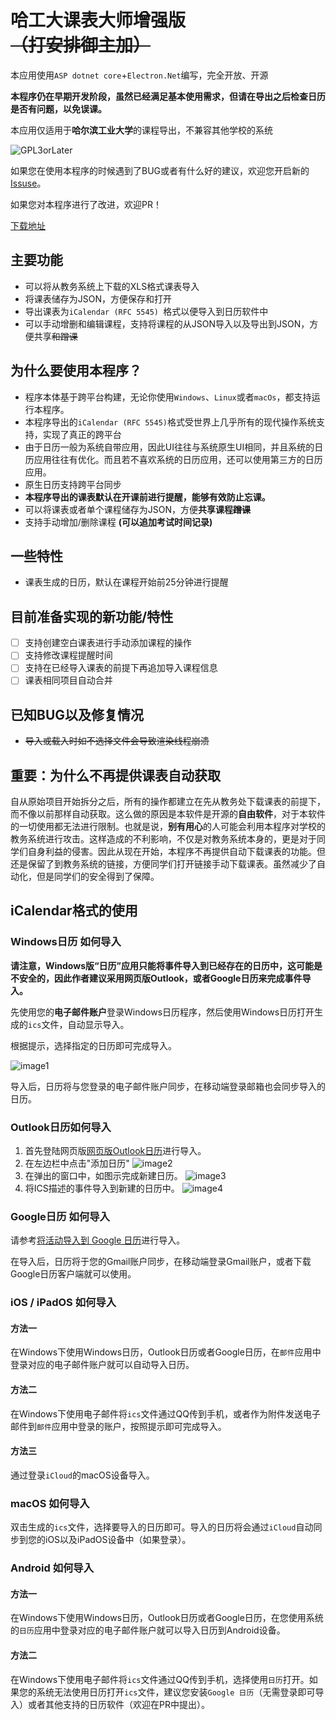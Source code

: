# 哈工大课表大师增强版 <del>（打安排御主加）</del>

本应用使用`ASP dotnet core`+`Electron.Net`编写，完全开放、开源

**本程序仍在早期开发阶段，虽然已经满足基本使用需求，但请在导出之后检查日历是否有问题，以免误课。**

本应用仅适用于**哈尔滨工业大学**的课程导出，不兼容其他学校的系统

![GPL3orLater](https://www.gnu.org/graphics/gplv3-or-later.png)

如果您在使用本程序的时候遇到了BUG或者有什么好的建议，欢迎您开启新的[Issuse]()。

如果您对本程序进行了改进，欢迎PR！

[下载地址](https://github.com/HCGStudio/HIT-Schedule-Master-Plus/releases)

## 主要功能

- 可以将从教务系统上下载的XLS格式课表导入
- 将课表储存为JSON，方便保存和打开
- 导出课表为`iCalendar (RFC 5545) `格式以便导入到日历软件中
- 可以手动增删和编辑课程，支持将课程的从JSON导入以及导出到JSON，方便共享<del>和蹭课</del>

## 为什么要使用本程序？

- 程序本体基于跨平台构建，无论你使用`Windows`、`Linux`或者`macOs`，都支持运行本程序。
- 本程序导出的`iCalendar (RFC 5545)`格式受世界上几乎所有的现代操作系统支持，实现了真正的跨平台
- 由于日历一般为系统自带应用，因此UI往往与系统原生UI相同，并且系统的日历应用往往有优化。而且若不喜欢系统的日历应用，还可以使用第三方的日历应用。
- 原生日历支持跨平台同步
- **本程序导出的课表默认在开课前进行提醒，能够有效防止忘课。**
- 可以将课表或者单个课程储存为JSON，方便**共享课程<del>蹭课</del>**
- 支持手动增加/删除课程 **(可以追加考试时间记录)**

## 一些特性

- 课表生成的日历，默认在课程开始前25分钟进行提醒

## 目前准备实现的新功能/特性

- [ ] 支持创建空白课表进行手动添加课程的操作
- [ ] 支持修改课程提醒时间
- [ ] 支持在已经导入课表的前提下再追加导入课程信息
- [ ] 课表相同项目自动合并

## 已知BUG以及修复情况

- <del>导入或载入时如不选择文件会导致渲染线程崩溃</del>

## 重要：为什么不再提供课表自动获取

自从原始项目开始拆分之后，所有的操作都建立在先从教务处下载课表的前提下，而不像以前那样自动获取。这么做的原因是本软件是开源的**自由软件**，对于本软件的一切使用都无法进行限制。也就是说，**别有用心**的人可能会利用本程序对学校的教务系统进行攻击。这样造成的不利影响，不仅是对教务系统本身的，更是对于同学们自身利益的侵害。因此从现在开始，本程序不再提供自动下载课表的功能。但还是保留了到教务系统的链接，方便同学们打开链接手动下载课表。虽然减少了自动化，但是同学们的安全得到了保障。

## iCalendar格式的使用

### Windows日历 如何导入

**请注意，Windows版“日历”应用只能将事件导入到已经存在的日历中，这可能是不安全的，因此作者建议采用网页版Outlook，或者Google日历来完成事件导入。**

先使用您的**电子邮件账户**登录Windows日历程序，然后使用Windows日历打开生成的`ics`文件，自动显示导入。

根据提示，选择指定的日历即可完成导入。

![image1](https://github.com/HCGStudio/HIT-Schedule-Master-Plus/raw/master/img/image-1.png)

导入后，日历将与您登录的电子邮件账户同步，在移动端登录邮箱也会同步导入的日历。

### Outlook日历如何导入

1. 首先登陆网页版[网页版Outlook日历](https://outlook.live.com/calendar/)进行导入。
2. 在左边栏中点击"添加日历"
![image2](https://github.com/HCGStudio/HIT-Schedule-Master-Plus/raw/master/img/image-3.png)
3. 在弹出的窗口中，如图示完成新建日历。
![image3](https://github.com/HCGStudio/HIT-Schedule-Master-Plus/raw/master/img/image-4.png)
4. 将ICS描述的事件导入到新建的日历中。
![image4](https://github.com/HCGStudio/HIT-Schedule-Master-Plus/raw/master/img/image-5.png)


### Google日历 如何导入

请参考[将活动导入到 Google 日历](https://support.google.com/calendar/answer/37118?hl=zh-Hans)进行导入。

在导入后，日历将于您的Gmail账户同步，在移动端登录Gmail账户，或者下载Google日历客户端就可以使用。

### iOS / iPadOS 如何导入

#### 方法一

在Windows下使用Windows日历，Outlook日历或者Google日历，在`邮件`应用中登录对应的电子邮件账户就可以自动导入日历。

#### 方法二

在Windows下使用电子邮件将`ics`文件通过QQ传到手机，或者作为附件发送电子邮件到`邮件`应用中登录的账户，按照提示即可完成导入。

#### 方法三

通过登录`iCloud`的macOS设备导入。

### macOS 如何导入

双击生成的`ics`文件，选择要导入的日历即可。导入的日历将会通过`iCloud`自动同步到您的iOS以及iPadOS设备中（如果登录）。

### Android 如何导入

#### 方法一

在Windows下使用Windows日历，Outlook日历或者Google日历，在您使用系统的`日历`应用中登录对应的电子邮件账户就可以导入日历到Android设备。

#### 方法二

在Windows下使用电子邮件将`ics`文件通过QQ传到手机，选择使用`日历`打开。如果您的系统无法使用日历打开`ics`文件，建议您安装`Google 日历`（无需登录即可导入）或者其他支持的日历软件（欢迎在PR中提出）。
